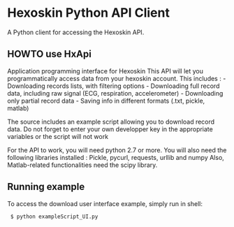 # Hexoskin Python API Client

A Python client for accessing the Hexoskin API.


## HOWTO use HxApi

Application programming interface for Hexoskin
	This API will let you programmatically access data from your hexoskin account. This includes :
		- Downloading records lists, with filtering options
		- Downloading full record data, including raw signal (ECG, respiration, accelerometer)
		- Downloading only partial record data
		- Saving info in different formats (.txt, pickle, matlab)

The source includes an example script allowing you to download record data. Do not forget to enter your own developper key in the appropriate variables or the script will not work

For the API to work, you will need python 2.7 or more. You will also need the following libraries installed : Pickle, pycurl, requests, urllib and numpy
Also, Matlab-related functionalities need the scipy library.

## Running example
To access the download user interface example, simply run in shell:
 
     $ python exampleScript_UI.py 